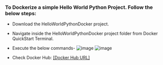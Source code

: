 ### To Dockerize a simple Hello World Python Project. Follow the below steps:
 * Download the HelloWorldPythonDocker project.
 * Navigate inside the HelloWorldPythonDocker project folder from Docker QuickStart Terminal.
 * Execute the below commands-
 ![image](https://user-images.githubusercontent.com/689226/50327319-8e83d500-0514-11e9-9f9e-7f04f1680fe9.png)
 ![image](https://user-images.githubusercontent.com/689226/50327517-795b7600-0515-11e9-901e-1348699f7682.png)

 * Check Docker Hub: [[Docker Hub URL]](https://cloud.docker.com/repository/docker/rahulvaish/helloworldpythondocker)
